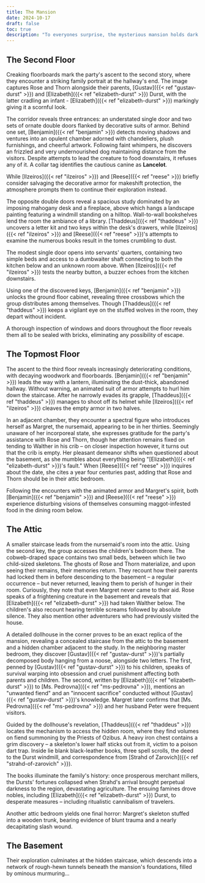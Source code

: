 ```yaml
---
title: The Mansion
date: 2024-10-17
draft: false
toc: true
description: "To everyones surprise, the mysterious mansion holds dark secrets: the inhabitants remain only in their spectral form and documents tell of the downfall of the family, strange rituals, sacrifices and fiends."
---
```


## The Second Floor

Creaking floorboards mark the party's ascent to the second story, where they encounter a striking family portrait at the hallway's end. The image captures Rose and Thorn alongside their parents, [Gustav]({{< ref "gustav-durst" >}}) and [Elizabeth]({{< ref "elizabeth-durst" >}}) Durst, with the latter cradling an infant - [Elizabeth]({{< ref "elizabeth-durst" >}}) markingly giving it a scornful look.

The corridor reveals three entrances: an understated single door and two sets of ornate double doors flanked by decorative suits of armor. Behind one set, [Benjamin]({{< ref "benjamin" >}}) detects moving shadows and ventures into an opulent chamber adorned with chandeliers, plush furnishings, and cheerful artwork. Following faint whimpers, he discovers an frizzled and very undernourished dog maintaining distance from the visitors. Despite attempts to lead the creature to food downstairs, it refuses any of it. A collar tag identifies the cautious canine as **Lancelot**.

While [Ilzeiros]({{< ref "ilzeiros" >}}) and [Reese]({{< ref "reese" >}}) briefly consider salvaging the decorative armor for makeshift protection, the atmosphere prompts them to continue their exploration instead.

The opposite double doors reveal a spacious study dominated by an imposing mahogany desk and a fireplace, above which hangs a landscape painting featuring a windmill standing on a hilltop. Wall-to-wall bookshelves lend the room the ambiance of a library. [Thaddeus]({{< ref "thaddeus" >}}) uncovers a letter kit and two keys within the desk's drawers, while [Ilzeiros]({{< ref "ilzeiros" >}}) and [Reese]({{< ref "reese" >}})'s attempts to examine the numerous books result in the tomes crumbling to dust.

The modest single door opens into servants' quarters, containing two simple beds and access to a dumbwaiter shaft connecting to both the kitchen below and an unknown room above. When [Ilzeiros]({{< ref "ilzeiros" >}}) tests the nearby button, a buzzer echoes from the kitchen downstairs.

Using one of the discovered keys, [Benjamin]({{< ref "benjamin" >}}) unlocks the ground floor cabinet, revealing three crossbows which the group distributes among themselves. Though [Thaddeus]({{< ref "thaddeus" >}}) keeps a vigilant eye on the stuffed wolves in the room, they depart without incident.

A thorough inspection of windows and doors throughout the floor reveals them all to be sealed with bricks, eliminating any possibility of escape.

## The Topmost Floor

The ascent to the third floor reveals increasingly deteriorating conditions, with decaying woodwork and floorboards. [Benjamin]({{< ref "benjamin" >}}) leads the way with a lantern, illuminating the dust-thick, abandoned hallway. Without warning, an animated suit of armor attempts to hurl him down the staircase. After he narrowly evades its grapple, [Thaddeus]({{< ref "thaddeus" >}}) manages to shoot off its helmet while [Ilzeiros]({{< ref "ilzeiros" >}}) cleaves the empty armor in two halves.

In an adjacent chamber, they encounter a spectral figure who introduces herself as Margret, the nursemaid, appearing to be in her thirties. Seemingly unaware of her incorporeal state, she expresses gratitude for the party's assistance with Rose and Thorn, though her attention remains fixed on tending to Walther in his crib – on closer inspection however, it turns out that the crib is empty. Her pleasant demeanor shifts when questioned about the basement, as she mumbles about everything being "[Elizabeth]({{< ref "elizabeth-durst" >}})'s fault." When [Reese]({{< ref "reese" >}}) inquires about the date, she cites a year four centuries past, adding that Rose and Thorn should be in their attic bedroom.

Following the encounters with the animated armor and Margret's spirit, both [Benjamin]({{< ref "benjamin" >}}) and [Reese]({{< ref "reese" >}}) experience disturbing visions of themselves consuming maggot-infested food in the dining room below.

## The Attic

A smaller staircase leads from the nursemaid's room into the attic. Using the second key, the group accesses the children's bedroom there. The cobweb-draped space contains two small beds, between which lie two child-sized skeletons. The ghosts of Rose and Thorn materialize, and upon seeing their remains, their memories return. They recount how their parents had locked them in before descending to the basement – a regular occurrence – but never returned, leaving them to perish of hunger in their room. Curiously, they note that even Margret never came to their aid. Rose speaks of a frightening creature in the basement and reveals that [Elizabeth]({{< ref "elizabeth-durst" >}}) had taken Walther below. The children's also recount hearing terrible screams followed by absolute silence. They also mention other adventurers who had previously visited the house.

A detailed dollhouse in the corner proves to be an exact replica of the mansion, revealing a concealed staircase from the attic to the basement and a hidden chamber adjacent to the study. In the neighboring master bedroom, they discover [Gustav]({{< ref "gustav-durst" >}})'s partially decomposed body hanging from a noose, alongside two letters. The first, penned by [Gustav]({{< ref "gustav-durst" >}}) to his children, speaks of survival warping into obsession and cruel punishment affecting both parents and children. The second, written by [Elizabeth]({{< ref "elizabeth-durst" >}}) to [Ms. Pedrovna]({{< ref "ms-pedrovna" >}}), mentions an "unwanted fiend" and an "innocent sacrifice" conducted without [Gustav]({{< ref "gustav-durst" >}})'s knowledge. Margret later confirms that [Ms. Pedrovna]({{< ref "ms-pedrovna" >}}) and her husband Peter were frequent visitors.

Guided by the dollhouse's revelation, [Thaddeus]({{< ref "thaddeus" >}}) locates the mechanism to access the hidden room, where they find volumes on fiend summoning by the Priests of Ozibus. A heavy iron chest contains a grim discovery – a skeleton's lower half sticks out from it, victim to a poison dart trap. Inside lie blank black-leather books, three spell scrolls, the deed to the Durst windmill, and correspondence from [Strahd of Zarovich]({{< ref "strahd-of-zarovich" >}}).

The books illuminate the family's history: once prosperous merchant millers, the Dursts' fortunes collapsed when Strahd's arrival brought perpetual darkness to the region, devastating agriculture. The ensuing famines drove nobles, including [Elizabeth]({{< ref "elizabeth-durst" >}}) Durst, to desperate measures – including ritualistic cannibalism of travelers.

Another attic bedroom yields one final horror: Margret's skeleton stuffed into a wooden trunk, bearing evidence of blunt trauma and a nearly decapitating slash wound.


## The Basement

Their exploration culminates at the hidden staircase, which descends into a network of rough-hewn tunnels beneath the mansion's foundations, filled by ominous murmuring...